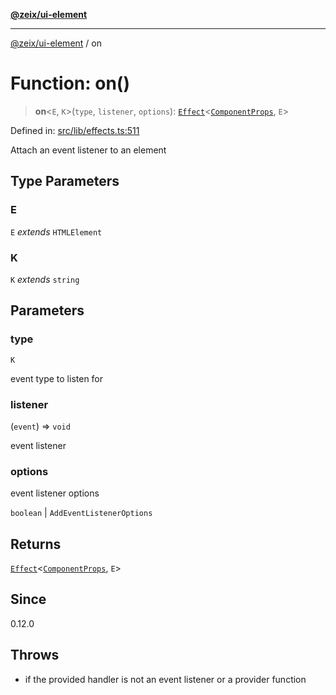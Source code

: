 [**@zeix/ui-element**](../README.md)

***

[@zeix/ui-element](../globals.md) / on

# Function: on()

> **on**\<`E`, `K`\>(`type`, `listener`, `options`): [`Effect`](../type-aliases/Effect.md)\<[`ComponentProps`](../type-aliases/ComponentProps.md), `E`\>

Defined in: [src/lib/effects.ts:511](https://github.com/zeixcom/ui-element/blob/0678e2841dfcc123c324a841983e7a648bd2315e/src/lib/effects.ts#L511)

Attach an event listener to an element

## Type Parameters

### E

`E` *extends* `HTMLElement`

### K

`K` *extends* `string`

## Parameters

### type

`K`

event type to listen for

### listener

(`event`) => `void`

event listener

### options

event listener options

`boolean` | `AddEventListenerOptions`

## Returns

[`Effect`](../type-aliases/Effect.md)\<[`ComponentProps`](../type-aliases/ComponentProps.md), `E`\>

## Since

0.12.0

## Throws

- if the provided handler is not an event listener or a provider function
